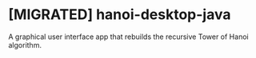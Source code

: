 # [MIGRATED] hanoi-desktop-java
A graphical user interface app that rebuilds the recursive Tower of Hanoi algorithm.
